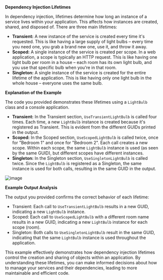 **Dependency Injection Lifetimes**

In dependency injection, lifetimes determine how long an instance of a service lives within your application. This affects how instances are created, shared, and disposed of. There are three main lifetimes:

*   **Transient:** A new instance of the service is created every time it's requested. This is like having a large supply of light bulbs – every time you need one, you grab a brand new one, use it, and throw it away.
*   **Scoped:** A single instance of the service is created per scope. In a web application, a scope is typically an HTTP request. This is like having one light bulb per room in a house – each room has its own light bulb, and you use that specific bulb when you're in that room.
*   **Singleton:** A single instance of the service is created for the entire lifetime of the application. This is like having only one light bulb in the whole house – everyone uses the same bulb.

**Explanation of the Example**

The code you provided demonstrates these lifetimes using a `LightBulb` class and a console application.

*   **Transient:** In the Transient section, `UseTransientLightBulb` is called four times. Each time, a new `LightBulb` instance is created because it's registered as Transient. This is evident from the different GUIDs printed in the output.
*   **Scoped:** In the Scoped section, `UseScopedLightBulb` is called twice, once for "Bedroom 1" and once for "Bedroom 2". Each call creates a new scope. Within each scope, the same `LightBulb` instance is used (as seen by the same GUID), but different scopes have different instances.
*   **Singleton:** In the Singleton section, `UseSingletonLightBulb` is called twice. Since the `LightBulb` is registered as a Singleton, the same instance is used for both calls, resulting in the same GUID in the output.

![image](https://github.com/user-attachments/assets/c0437d5b-2165-4bb3-828b-fa366519d8e4)

**Example Output Analysis**

The output you provided confirms the correct behavior of each lifetime:

*   Transient: Each call to `UseTransientLightBulb` results in a new GUID, indicating a new `LightBulb` instance.
*   Scoped: Each call to `UseScopedLightBulb` with a different room name results in a new GUID, indicating a new `LightBulb` instance for each scope (room).
*   Singleton: Both calls to `UseSingletonLightBulb` result in the same GUID, indicating that the same `LightBulb` instance is used throughout the application.

This example effectively demonstrates how dependency injection lifetimes control the creation and sharing of objects within an application. By understanding these lifetimes, you can make informed decisions about how to manage your services and their dependencies, leading to more maintainable and efficient code.

